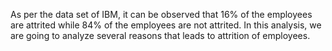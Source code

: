 As per the data set of IBM, it can be observed that 16% of the employees are attrited while 84% of the employees are not attrited.
In this analysis, we are going to analyze several reasons that leads to attrition of employees.
